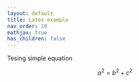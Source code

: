 ```yaml
---
layout: default 
title: Latex example 
nav_order: 10
mathjax: true
has_children: false 
---
```


Tesing simple equation

$$a^2 = b^2 + c^2$$

